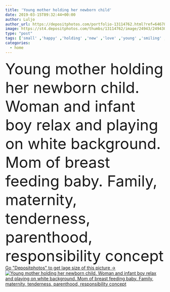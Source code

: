 ```yaml
---
title: 'Young mother holding her newborn child'
date: 2019-03-15T09:32:44+00:00
author: Luljo
author_url: https://depositphotos.com/portfolio-13114762.html?ref=64678756
image: https://st4.depositphotos.com/thumbs/13114762/image/24943/249430538/api_thumb_450.jpg?forcejpeg=true
type: "post"
tags: ['small' ,'happy' ,'holding' ,'new' ,'love' ,'young' ,'smiling' ,'joy' ,'cute' ,'caucasian' ,'life' ,'child' ,'little' ,'family' ,'protection' ,'care' ,'boy' ,'childhood' ,'kid' ,'home' ,'nursery' ,'playing' ,'woman' ,'lifestyle' ,'joyful' ,'togetherness' ,'indoors' ,'harmony' ,'son' ,'baby' ,'infant' ,'offspring' ,'toddler' ,'embrace' ,'laugh' ,'mother' ,'breastfeeding' ,'parent' ,'hugging' ,'mom' ,'month' ,'babe' ,'mum' ,'born' ,'newborn' ,'affection' ,'bonding' ,'fondness' ,'babyhood' ,'motherhood' ]
categories: 
  - home
---
```

<div aling="center">
            <font size="60"> Young mother holding her newborn child. Woman and infant boy relax and playing on white background. Mom of breast feeding baby. Family, maternity, tenderness, parenthood, responsibility concept</font>   
</div>
<div>
    <a href='https://st4.depositphotos.com/thumbs/13114762/image/24943/249430538/api_thumb_450.jpg?forcejpeg=true?ref=64678756' target=_blank > Go "Depositphotos" to get lage size of this picture ->
        <img href='https://st4.depositphotos.com/thumbs/13114762/image/24943/249430538/api_thumb_450.jpg?forcejpeg=true?ref=64678756' src='https://st4.depositphotos.com/13114762/24943/i/950/depositphotos_249430538-stock-photo-young-mother-holding-her-newborn.jpg?forcejpeg=true' alt='Young mother holding her newborn child. Woman and infant boy relax and playing on white background. Mom of breast feeding baby. Family, maternity, tenderness, parenthood, responsibility concept' >
    </a>
</div>
